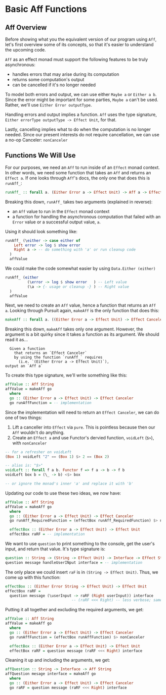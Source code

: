 # Basic Aff Functions

## Aff Overview

Before showing what you the equivalent version of our program using `Aff`, let's first overview some of its concepts, so that it's easier to understand the upcoming code.

`Aff` as an effect monad must support the following features to be truly asynchronous:
- handles errors that may arise during its computation
- returns some computation's output
- can be cancelled if it's no longer needed

To model both errors and output, we can use either `Maybe a` or `Either a b`. Since the error might be important for some parties, `Maybe a` can't be used. Rather, we'll use `Either Error outputType`.

Handling errors and output implies a function. `Aff` uses the type signature, `Either errorType outputType -> Effect Unit`, for that.

Lastly, cancelling implies what to do when the computation is no longer needed. Since our present interests do not require cancellation, we can use a no-op Canceler: `nonCanceler`

## Functions We Will Use

For our purposes, we need an `Aff` to run inside of an `Effect` monad context. In other words, we need some function that takes an `Aff` and returns an `Effect a`. If one looks through `Aff`'s docs, the only one that does this is `runAff_`:
```purescript
runAff_ :: forall a. (Either Error a -> Effect Unit) -> Aff a -> Effect Unit
```
Breaking this down, `runAff_` takes two arguments (explained in reverse):
- an `Aff` value to run in the `Effect` monad context
- a function for handling the asynchronous computation that failed with an `Error` value or a successful output value, `a`.

Using it should look something like:
```purescript
runAff_ (\either -> case either of
    Left error -> log $ show error
    Right a -> -- do something with 'a' or run cleanup code
  )
  affValue
```
We could make the code somewhat easier by using `Data.Either (either)`
```purescript
runAff_ (either
          (\error -> log $ show error   ) -- Left value
          (\a -> {- usage or cleanup -} ) -- Right value
  )
  affValue
```

Next, we need to create an `Aff` value, hence a function that returns an `Aff a`. Looking through Pursuit again, `makeAff` is the only function that does this:
```purescript
makeAff :: forall a. ((Either Error a -> Effect Unit) -> Effect Canceler) -> Aff a
```

Breaking this down, `makeAff` takes only one argument. However, the argument is a bit quirky since it takes a function as its argument. We should read it as...

```
  Given a function
    that returns an `Effect Canceler`
    by using the function `runAff_` requires
      (i.e. `(Either Error a -> Effect Unit)`),
output an `Aff a`
```

To create this type signature, we'll write something like this:
```purescript
affValue :: Aff String
affValue = makeAff go
  where
  go :: (Either Error a -> Effect Unit) -> Effect Canceler
  go runAffFunction = -- implementation
```
Since the implementation will need to return an `Effect Canceler`, we can do one of two things:
1. Lift a canceller into `Effect` via `pure`. This is pointless because then our `Aff` wouldn't do anything.
2. Create an `Effect a` and use Functor's dervied function, `voidLeft` (`$>`), with `nonCanceler`

```purescript
-- for a refresher on voidLeft
(Box 1) voidLeft "2" == (Box 1) $> 2 == (Box 2)

-- alias is: "$>"
voidLeft :: forall f a b. Functor f => f a -> b -> f b
voidLeft box b = (\_ -> b) <$> box

-- or ignore the monad's inner 'a' and replace it with 'b'
```

Updating our code to use these two ideas, we now have:
```purescript
affValue :: Aff String
affValue = makeAff go
  where
  go :: (Either Error a -> Effect Unit) -> Effect Canceler
  go runAff_RequiredFunction = (effectBox runAff_RequiredFunction) $> nonCanceler

  effectBox :: (Either Error a -> Effect Unit) -> Effect Unit
  effectBox raRF = -- implementation
```
We want to use `question` to print something to the console, get the user's input, and return that value.
It's type signature is:
```purescript
question :: String -> (String -> Effect Unit) -> Interface -> Effect String
question message handleUserINput interface = -- implementation
```
The only place we could insert `raF` is in `(String -> Effect Unit)`. Thus, we come up with this function:
```purescript
effectBox :: (Either Error String -> Effect Unit) -> Effect Unit
effectBox raRF =
  question message (\userInput -> raRF (Right userInput)) interface
                              -- (raRF <<< Right) -- less verbose; same thing
```
Putting it all together and excluding the required arguments, we get:
```purescript
affValue :: Aff String
affValue = makeAff go
  where
  go :: (Either Error a -> Effect Unit) -> Effect Canceler
  go runAffFunction = (effectBox runAffFunction) $> nonCanceler

  effectBox :: (Either Error a -> Effect Unit) -> Effect Unit
  effectBox raRF = question message (raRF <<< Right) interface
```
Cleaning it up and including the arguments, we get:
```purescript
affQuestion :: String -> Interface -> Aff String
affQuestion mesage interface = makeAff go
  where
  go :: (Either Error a -> Effect Unit) -> Effect Canceler
  go raRF = question message (raRF <<< Right) interface
```
